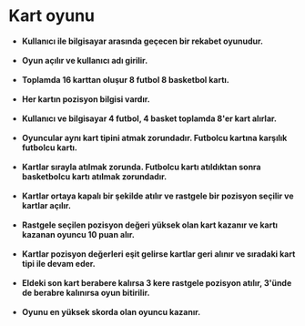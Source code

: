 # Kart oyunu<center>
- <strong>Kullanıcı ile bilgisayar arasında geçecen bir rekabet oyunudur.<br><br>
- Oyun açılır ve kullanıcı adı girilir.<br><br>
- Toplamda 16 karttan oluşur 8 futbol 8 basketbol kartı.<br><br>
- Her kartın pozisyon bilgisi vardır.<br><br>
- Kullanıcı ve bilgisayar 4 futbol, 4 basket toplamda 8'er kart alırlar.<br><br>
- Oyuncular aynı kart tipini atmak zorundadır. Futbolcu kartına karşılık futbolcu kartı.<br><br>
- Kartlar sırayla atılmak zorunda. Futbolcu kartı atıldıktan sonra basketbolcu kartı atılmak zorundadır.<br><br>
- Kartlar ortaya kapalı bir şekilde atılır ve rastgele bir pozisyon seçilir ve kartlar açılır.<br><br>
- Rastgele seçilen pozisyon değeri yüksek olan kart kazanır ve kartı kazanan oyuncu 10 puan alır.<br><br>
- Kartlar pozisyon değerleri eşit gelirse kartlar geri alınır ve sıradaki kart tipi ile devam eder.<br><br>
- Eldeki son kart berabere kalırsa 3 kere rastgele pozisyon atılır, 3'ünde de berabre kalınırsa oyun bitirilir.<br><br>
- Oyunu en yüksek skorda olan oyuncu kazanır.<br></strong><br>
